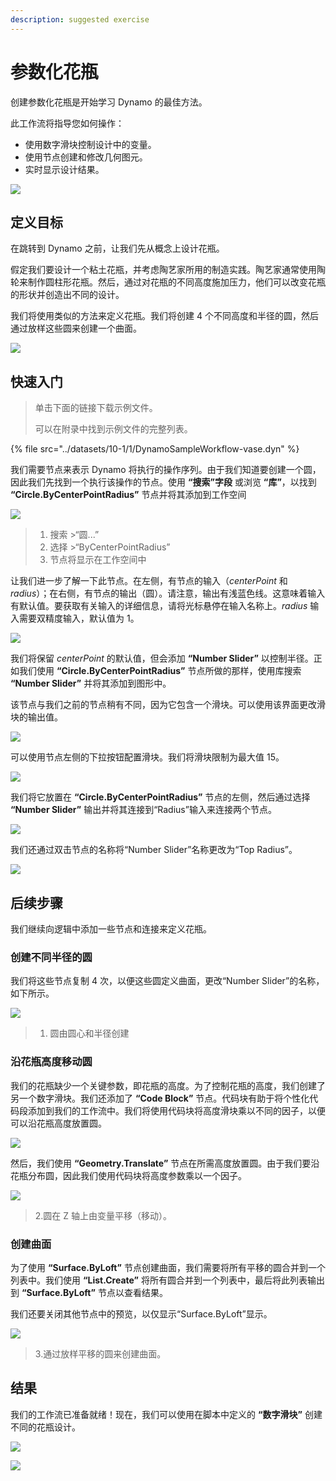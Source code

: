 ```yaml
---
description: suggested exercise
---
```


# 参数化花瓶

创建参数化花瓶是开始学习 Dynamo 的最佳方法。

此工作流将指导您如何操作：

* 使用数字滑块控制设计中的变量。
* 使用节点创建和修改几何图元。
* 实时显示设计结果。

![](<../images/10-1/1/vase1 (3).gif>)

## 定义目标

在跳转到 Dynamo 之前，让我们先从概念上设计花瓶。

假定我们要设计一个粘土花瓶，并考虑陶艺家所用的制造实践。陶艺家通常使用陶轮来制作圆柱形花瓶。然后，通过对花瓶的不同高度施加压力，他们可以改变花瓶的形状并创造出不同的设计。

我们将使用类似的方法来定义花瓶。我们将创建 4 个不同高度和半径的圆，然后通过放样这些圆来创建一个曲面。

![](../images/10-1/1/vase2.png)

## 快速入门

> 单击下面的链接下载示例文件。
>
> 可以在附录中找到示例文件的完整列表。

{% file src="../datasets/10-1/1/DynamoSampleWorkflow-vase.dyn" %}

我们需要节点来表示 Dynamo 将执行的操作序列。由于我们知道要创建一个圆，因此我们先找到一个执行该操作的节点。使用 **“搜索”字段** 或浏览 **“库”**，以找到 **“Circle.ByCenterPointRadius”** 节点并将其添加到工作空间

![](../images/10-1/1/vase8.png)

> 1. 搜索 >“圆...”
> 2. 选择 >“ByCenterPointRadius”
> 3. 节点将显示在工作空间中

让我们进一步了解一下此节点。在左侧，有节点的输入（_centerPoint_ 和 _radius_）；在右侧，有节点的输出（圆）。请注意，输出有浅蓝色线。这意味着输入有默认值。要获取有关输入的详细信息，请将光标悬停在输入名称上。_radius_ 输入需要双精度输入，默认值为 1。

![](../images/10-1/1/vase10.png)

我们将保留 _centerPoint_ 的默认值，但会添加 **“Number Slider”** 以控制半径。正如我们使用 **“Circle.ByCenterPointRadius”** 节点所做的那样，使用库搜索 **“Number Slider”** 并将其添加到图形中。

该节点与我们之前的节点稍有不同，因为它包含一个滑块。可以使用该界面更改滑块的输出值。

![](<../images/10-1/1/vase13 (1).gif>)

可以使用节点左侧的下拉按钮配置滑块。我们将滑块限制为最大值 15。

![](../images/10-1/1/vase11.png)

我们将它放置在 **“Circle.ByCenterPointRadius”** 节点的左侧，然后通过选择 **“Number Slider”** 输出并将其连接到“Radius”输入来连接两个节点。

![](../images/10-1/1/vase12.png)

我们还通过双击节点的名称将“Number Slider”名称更改为“Top Radius”。

![](../images/10-1/1/vase14.png)

## 后续步骤

我们继续向逻辑中添加一些节点和连接来定义花瓶。

### 创建不同半径的圆

我们将这些节点复制 4 次，以便这些圆定义曲面，更改“Number Slider”的名称，如下所示。

![](<../images/10-1/1/vase4 (1) (1).png>)

> 1. 圆由圆心和半径创建

### 沿花瓶高度移动圆

我们的花瓶缺少一个关键参数，即花瓶的高度。为了控制花瓶的高度，我们创建了另一个数字滑块。我们还添加了 **“Code Block”** 节点。代码块有助于将个性化代码段添加到我们的工作流中。我们将使用代码块将高度滑块乘以不同的因子，以便可以沿花瓶高度放置圆。

![](<../images/10-1/1/vase15 (1).png>)

然后，我们使用 **“Geometry.Translate”** 节点在所需高度放置圆。由于我们要沿花瓶分布圆，因此我们使用代码块将高度参数乘以一个因子。

![](../images/10-1/1/vase5.png)

> 2\.圆在 Z 轴上由变量平移（移动）。

### 创建曲面

为了使用 **“Surface.ByLoft”** 节点创建曲面，我们需要将所有平移的圆合并到一个列表中。我们使用 **“List.Create”** 将所有圆合并到一个列表中，最后将此列表输出到 **“Surface.ByLoft”** 节点以查看结果。

我们还要关闭其他节点中的预览，以仅显示“Surface.ByLoft”显示。

![](<../images/10-1/1/vase6 (1) (1).png>)

> 3\.通过放样平移的圆来创建曲面。

## 结果

我们的工作流已准备就绪！现在，我们可以使用在脚本中定义的 **“数字滑块”** 创建不同的花瓶设计。

![](<../images/10-1/1/vase1 (3).gif>)

![](../images/10-1/1/vase7.png)
